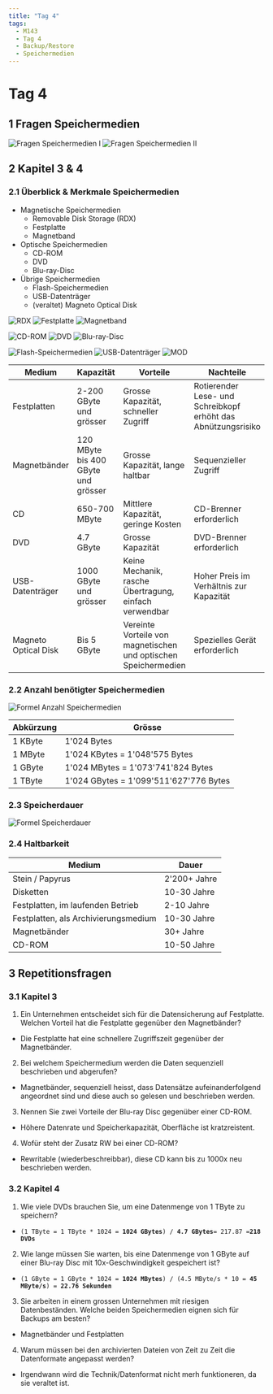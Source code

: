 ```yaml
---
title: "Tag 4"
tags:
  - M143
  - Tag 4
  - Backup/Restore
  - Speichermedien
---
```


# Tag 4

## 1 Fragen Speichermedien

![Fragen Speichermedien I](/data/m143/Fragen_Speichermedien-1.png)
![Fragen Speichermedien II](/data/m143/Fragen_Speichermedien-2.png)

## 2 Kapitel 3 & 4

### 2.1 Überblick & Merkmale Speichermedien

- Magnetische Speichermedien
  - Removable Disk Storage (RDX)
  - Festplatte
  - Magnetband
- Optische Speichermedien
  - CD-ROM
  - DVD
  - Blu-ray-Disc
- Übrige Speichermedien
  - Flash-Speichermedien
  - USB-Datenträger
  - (veraltet) Magneto Optical Disk

![RDX](/data/m143/rdx.png)
![Festplatte](/data/m143/festplatte.png)
![Magnetband](/data/m143/magnetband.png)

![CD-ROM](/data/m143/cd_rom.png)
![DVD](/data/m143/dvd.jpg)
![Blu-ray-Disc](/data/m143/blu_ray.jpeg)

![Flash-Speichermedien](/data/m143/flash.png)
![USB-Datenträger](/data/m143/usb_stick.png)
![MOD](/data/m143/mod.png)

| Medium | Kapazität | Vorteile | Nachteile |
|---|---|---|---|
| Festplatten | 2-200 GByte und grösser | Grosse Kapazität, schneller Zugriff | Rotierender Lese- und Schreibkopf erhöht das Abnützungsrisiko |
| Magnetbänder | 120 MByte bis 400 GByte und grösser | Grosse Kapazität, lange haltbar | Sequenzieller Zugriff |
| CD | 650-700 MByte | Mittlere Kapazität, geringe Kosten | CD-Brenner erforderlich |
| DVD | 4.7 GByte | Grosse Kapazität | DVD-Brenner erforderlich |
| USB-Datenträger | 1000 GByte und grösser | Keine Mechanik, rasche Übertragung, einfach verwendbar | Hoher Preis im Verhältnis zur Kapazität |
| Magneto Optical Disk | Bis 5 GByte | Vereinte Vorteile von magnetischen und optischen Speichermedien | Spezielles Gerät erforderlich |

### 2.2 Anzahl benötigter Speichermedien

![Formel Anzahl Speichermedien](/data/m143/formel_anzahl_speichermedien.png)

| Abkürzung | Grösse |
|---|---|
| 1 KByte | 1'024 Bytes |
| 1 MByte | 1'024 KBytes = 1'048'575 Bytes |
| 1 GByte | 1'024 MBytes = 1'073'741'824 Bytes |
| 1 TByte | 1'024 GBytes = 1'099'511'627'776 Bytes |

### 2.3 Speicherdauer

![Formel Speicherdauer](/data/m143/formel_speicherdauer.png)

### 2.4 Haltbarkeit

| Medium | Dauer |
|---|---|
| Stein / Papyrus | 2'200+ Jahre |
| Disketten | 10-30 Jahre |
| Festplatten, im laufenden Betrieb | 2-10 Jahre |
| Festplatten, als Archivierungsmedium |  10-30 Jahre |
| Magnetbänder | 30+ Jahre |
| CD-ROM | 10-50 Jahre |

## 3 Repetitionsfragen

### 3.1 Kapitel 3

1. Ein Unternehmen entscheidet sich für die Datensicherung auf Festplatte. Welchen Vorteil hat die Festplatte gegenüber den Magnetbänder?
- Die Festplatte hat eine schnellere Zugriffszeit gegenüber der Magnetbänder.
2. Bei welchem Speichermedium werden die Daten sequenziell beschrieben und abgerufen?
- Magnetbänder, sequenziell heisst, dass Datensätze aufeinanderfolgend angeordnet sind und diese auch so gelesen und beschrieben werden.
3. Nennen Sie zwei Vorteile der Blu-ray Disc gegenüber einer CD-ROM.
- Höhere Datenrate und Speicherkapazität, Oberfläche ist kratzreistent.
4. Wofür steht der Zusatz RW bei einer CD-ROM?
- Rewritable (wiederbeschreibbar), diese CD kann bis zu 1000x neu beschrieben werden.

### 3.2 Kapitel 4

1. Wie viele DVDs brauchen Sie, um eine Datenmenge von 1 TByte zu speichern?
- `(1 TByte = 1 TByte * 1024 = `**`1024 GBytes`**`) / `**`4.7 GBytes`**` = 217.87 = `**`218 DVDs`**
2. Wie lange müssen Sie warten, bis eine Datenmenge von 1 GByte auf einer Blu-ray Disc mit 10x-Geschwindigkeit gespeichert ist?
- `(1 GByte = 1 GByte * 1024 = `**`1024 MBytes`**`) / (4.5 MByte/s * 10 = `**`45 MByte/s`**`) = `**`22.76 Sekunden`**
3. Sie arbeiten in einem grossen Unternehmen mit riesigen Datenbeständen. Welche beiden Speichermedien eignen sich für Backups am besten?
- Magnetbänder und Festplatten
4. Warum müssen bei den archivierten Dateien von Zeit zu Zeit die Datenformate angepasst werden?
- Irgendwann wird die Technik/Datenformat nicht merh funktioneren, da sie veraltet ist.